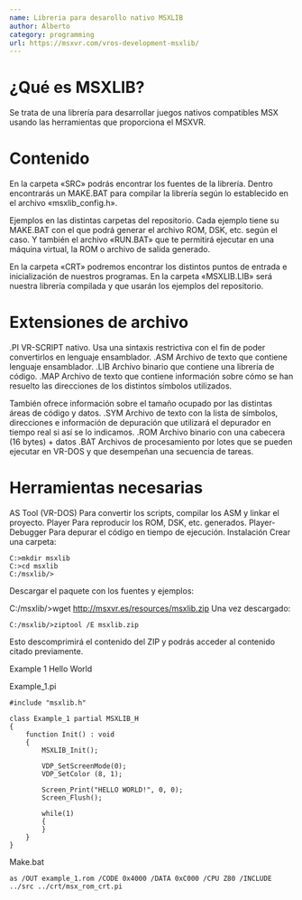 ```yaml
---
name: Libreria para desarollo nativo MSXLIB
author: Alberto
category: programming
url: https://msxvr.com/vros-development-msxlib/
---
```

# ¿Qué es MSXLIB?
Se trata de una librería para desarrollar juegos nativos compatibles MSX usando las herramientas que proporciona el MSXVR.

# Contenido
En la carpeta «SRC» podrás encontrar los fuentes de la librería. Dentro encontrarás un MAKE.BAT para compilar la librería según lo establecido en el archivo «msxlib_config.h».

Ejemplos en las distintas carpetas del repositorio. Cada ejemplo tiene su MAKE.BAT con el que podrá generar el archivo ROM, DSK, etc. según el caso. Y también el archivo «RUN.BAT» que te permitirá ejecutar en una máquina virtual, la ROM o archivo de salida generado.

En la carpeta «CRT» podremos encontrar los distintos puntos de entrada e inicialización de nuestros programas.
En la carpeta «MSXLIB.LIB» será nuestra librería compilada y que usarán los ejemplos del repositorio.

# Extensiones de archivo
.PI	VR-SCRIPT nativo. Usa una sintaxis restrictiva con el fin de poder convertirlos en lenguaje ensamblador.
.ASM	Archivo de texto que contiene lenguaje ensamblador.
.LIB	Archivo binario que contiene una librería de código.
.MAP	Archivo de texto que contiene información sobre cómo se han resuelto las direcciones de los distintos símbolos utilizados. 

También ofrece información sobre el tamaño ocupado por las distintas áreas de código y datos.
.SYM	Archivo de texto con la lista de símbolos, direcciones e información de depuración que utilizará el depurador en tiempo real si así se lo indicamos.
.ROM	Archivo binario con una cabecera (16 bytes) + datos
.BAT	Archivos de procesamiento por lotes que se pueden ejecutar en VR-DOS y que desempeñan una secuencia de tareas.

# Herramientas necesarias
AS Tool (VR-DOS)	Para convertir los scripts, compilar los ASM y linkar el proyecto.
Player	Para reproducir los ROM, DSK, etc. generados.
Player-Debugger	Para depurar el código en tiempo de ejecución.
Instalación
Crear una carpeta:

```
C:>mkdir msxlib
C:>cd msxlib
C:/msxlib/>
```

Descargar el paquete con los fuentes y ejemplos:

C:/msxlib/>wget http://msxvr.es/resources/msxlib.zip
Una vez descargado:

```
C:/msxlib/>ziptool /E msxlib.zip
```

Esto descomprimirá el contenido del ZIP y podrás acceder al contenido citado previamente.

Example 1
Hello World

Example_1.pi

```
#include "msxlib.h"

class Example_1 partial MSXLIB_H
{
	function Init() : void
	{
		MSXLIB_Init();
	
		VDP_SetScreenMode(0);
		VDP_SetColor (8, 1);
		
		Screen_Print("HELLO WORLD!", 0, 0);
		Screen_Flush();
		
		while(1)
		{
		}
	}
} 
```
Make.bat

```
as /OUT example_1.rom /CODE 0x4000 /DATA 0xC000 /CPU Z80 /INCLUDE ../src ../crt/msx_rom_crt.pi
```